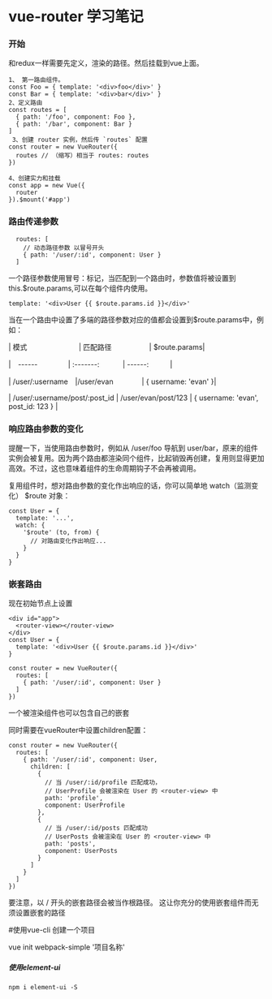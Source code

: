 # vue-router 学习笔记

### 开始

和redux一样需要先定义，渲染的路径。然后挂载到vue上面。

```
1、 第一路由组件。
const Foo = { template: '<div>foo</div>' }
const Bar = { template: '<div>bar</div>' }
2、定义路由
const routes = [
  { path: '/foo', component: Foo },
  { path: '/bar', component: Bar }
]
 3、创建 router 实例，然后传 `routes` 配置
const router = new VueRouter({
  routes // （缩写）相当于 routes: routes
})

4、创建实力和挂载
const app = new Vue({
  router
}).$mount('#app')

```

### 路由传递参数

```
  routes: [
    // 动态路径参数 以冒号开头
    { path: '/user/:id', component: User }
  ]
```

一个路径参数使用冒号：标记，当匹配到一个路由时，参数值将被设置到this.$route.params,可以在每个组件内使用。

```
template: '<div>User {{ $route.params.id }}</div>'
```

当在一个路由中设置了多端的路径参数对应的值都会设置到$route.params中，例如：

| 模式  　　　　　　　| 匹配路径 　　　　　| $route.params|

|　------ 　　　　| :-------: 　　　| ------:　　　|

| /user/:username　|/user/evan　　　　| { username: 'evan' }|

| /user/:username/post/:post_id | /user/evan/post/123 | { username: 'evan', post_id: 123 } |


### 响应路由参数的变化

提醒一下，当使用路由参数时，例如从 /user/foo 导航到 user/bar，原来的组件实例会被复用。因为两个路由都渲染同个组件，比起销毁再创建，复用则显得更加高效。不过，这也意味着组件的生命周期钩子不会再被调用。

复用组件时，想对路由参数的变化作出响应的话，你可以简单地 watch（监测变化） $route 对象：

```
const User = {
  template: '...',
  watch: {
    '$route' (to, from) {
      // 对路由变化作出响应...
    }
  }
}
```
### 嵌套路由

现在初始节点上设置<router-view></router-view>

```
<div id="app">
  <router-view></router-view>
</div>
const User = {
  template: '<div>User {{ $route.params.id }}</div>'
}

const router = new VueRouter({
  routes: [
    { path: '/user/:id', component: User }
  ]
})
```

一个被渲染组件也可以包含自己的嵌套 <router-view>

同时需要在vueRouter中设置children配置：

```
const router = new VueRouter({
  routes: [
    { path: '/user/:id', component: User,
      children: [
        {
          // 当 /user/:id/profile 匹配成功，
          // UserProfile 会被渲染在 User 的 <router-view> 中
          path: 'profile',
          component: UserProfile
        },
        {
          // 当 /user/:id/posts 匹配成功
          // UserPosts 会被渲染在 User 的 <router-view> 中
          path: 'posts',
          component: UserPosts
        }
      ]
    }
  ]
})
```

要注意，以 / 开头的嵌套路径会被当作根路径。 这让你充分的使用嵌套组件而无须设置嵌套的路径




#使用vue-cli 创建一个项目

vue init webpack-simple '项目名称'

##### 使用element-ui

```
npm i element-ui -S
```




